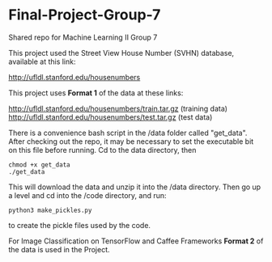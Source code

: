 # Final-Project-Group-7
Shared repo for Machine Learning II Group 7

This project used the Street View House Number (SVHN) database, available at this link:

http://ufldl.stanford.edu/housenumbers

This project uses **Format 1** of the data at these links:

http://ufldl.stanford.edu/housenumbers/train.tar.gz   (training data)  
http://ufldl.stanford.edu/housenumbers/test.tar.gz    (test data)

There is a convenience bash script in the /data folder called "get_data". After checking out the repo, it may be necessary to set the executable bit on this file before running. Cd to the data directory, then  
  
    chmod +x get_data  
    ./get_data
    
This will download the data and unzip it into the /data directory. Then go up a level and cd into the /code directory, 
and run:  
  
    python3 make_pickles.py
  
to create the pickle files used by the code.

For Image Classification on TensorFlow and Caffee Frameworks **Format 2** of the data is used in the Project.
    
